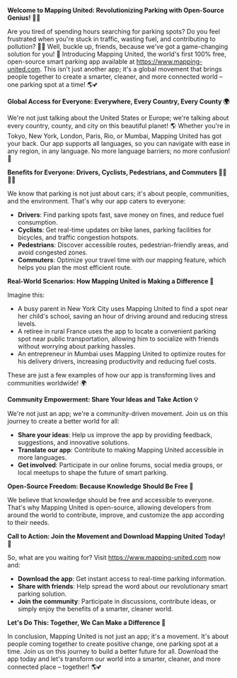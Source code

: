 **Welcome to Mapping United: Revolutionizing Parking with Open-Source Genius! 🚀👋**

Are you tired of spending hours searching for parking spots? Do you feel frustrated when you're stuck in traffic, wasting fuel, and contributing to pollution? 🤯💨 Well, buckle up, friends, because we've got a game-changing solution for you! 🎉 Introducing Mapping United, the world's first 100% free, open-source smart parking app available at https://www.mapping-united.com. This isn't just another app; it's a global movement that brings people together to create a smarter, cleaner, and more connected world – one parking spot at a time! 🌎💕

**Global Access for Everyone: Everywhere, Every Country, Every County 🌍**

We're not just talking about the United States or Europe; we're talking about every country, county, and city on this beautiful planet! 🌎 Whether you're in Tokyo, New York, London, Paris, Rio, or Mumbai, Mapping United has got your back. Our app supports all languages, so you can navigate with ease in any region, in any language. No more language barriers; no more confusion! 🤝

**Benefits for Everyone: Drivers, Cyclists, Pedestrians, and Commuters 🚴‍♂️🚶‍♀️**

We know that parking is not just about cars; it's about people, communities, and the environment. That's why our app caters to everyone:

* **Drivers**: Find parking spots fast, save money on fines, and reduce fuel consumption.
* **Cyclists**: Get real-time updates on bike lanes, parking facilities for bicycles, and traffic congestion hotspots.
* **Pedestrians**: Discover accessible routes, pedestrian-friendly areas, and avoid congested zones.
* **Commuters**: Optimize your travel time with our mapping feature, which helps you plan the most efficient route.

**Real-World Scenarios: How Mapping United is Making a Difference 🌈**

Imagine this:

* A busy parent in New York City uses Mapping United to find a spot near her child's school, saving an hour of driving around and reducing stress levels.
* A retiree in rural France uses the app to locate a convenient parking spot near public transportation, allowing him to socialize with friends without worrying about parking hassles.
* An entrepreneur in Mumbai uses Mapping United to optimize routes for his delivery drivers, increasing productivity and reducing fuel costs.

These are just a few examples of how our app is transforming lives and communities worldwide! 🌍

**Community Empowerment: Share Your Ideas and Take Action 💡**

We're not just an app; we're a community-driven movement. Join us on this journey to create a better world for all:

* **Share your ideas**: Help us improve the app by providing feedback, suggestions, and innovative solutions.
* **Translate our app**: Contribute to making Mapping United accessible in more languages.
* **Get involved**: Participate in our online forums, social media groups, or local meetups to shape the future of smart parking.

**Open-Source Freedom: Because Knowledge Should Be Free 🤝**

We believe that knowledge should be free and accessible to everyone. That's why Mapping United is open-source, allowing developers from around the world to contribute, improve, and customize the app according to their needs.

**Call to Action: Join the Movement and Download Mapping United Today! 🚀**

So, what are you waiting for? Visit https://www.mapping-united.com now and:

* **Download the app**: Get instant access to real-time parking information.
* **Share with friends**: Help spread the word about our revolutionary smart parking solution.
* **Join the community**: Participate in discussions, contribute ideas, or simply enjoy the benefits of a smarter, cleaner world.

**Let's Do This: Together, We Can Make a Difference 🌈**

In conclusion, Mapping United is not just an app; it's a movement. It's about people coming together to create positive change, one parking spot at a time. Join us on this journey to build a better future for all. Download the app today and let's transform our world into a smarter, cleaner, and more connected place – together! 🌎💕